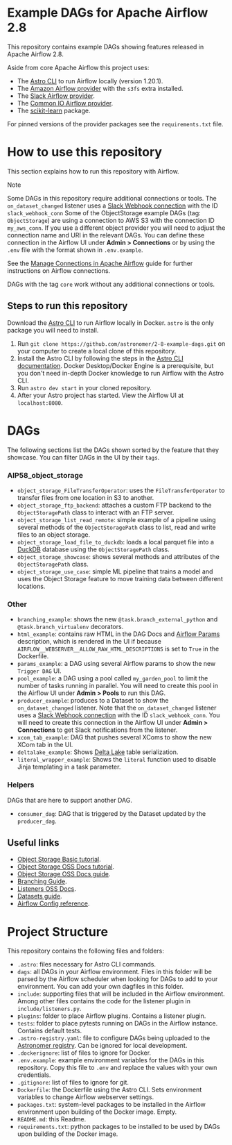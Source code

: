 # Example DAGs for Apache Airflow 2.8

This repository contains example DAGs showing features released in Apache Airflow 2.8. 

Aside from core Apache Airflow this project uses:
- The [Astro CLI](https://docs.astronomer.io/astro/cli/install-cli) to run Airflow locally (version 1.20.1).
- The [Amazon Airflow provider](https://registry.astronomer.io/providers/apache-airflow-providers-amazon/versions/latest) with the `s3fs` extra installed.
- The [Slack Airflow provider](https://registry.astronomer.io/providers/apache-airflow-providers-slack/versions/latest).
- The [Common IO Airflow provider](https://registry.astronomer.io/providers/apache-airflow-providers-common-io/versions/latest).
- The [scikit-learn](https://scikit-learn.org/stable/) package.

For pinned versions of the provider packages see the `requirements.txt` file.

# How to use this repository

This section explains how to run this repository with Airflow. 

> [!NOTE]  
> Some DAGs in this repository require additional connections or tools. The `on_dataset_changed` listener uses a [Slack Webhook connection](https://airflow.apache.org/docs/apache-airflow-providers-slack/stable/connections/slack-incoming-webhook.html) with the ID `slack_webhook_conn` Some of the ObjectStorage example DAGs (tag: `ObjectStorage`) are using a connection to AWS S3 with the connection ID `my_aws_conn`. If you use a different object provider you will need to adjust the connection name and URI in the relevant DAGs.
> You can define these connection in the Airflow UI under **Admin > Connections** or by using the `.env` file with the format shown in `.env.example`.

See the [Manage Connections in Apache Airflow](https://docs.astronomer.io/learn/connections) guide for further instructions on Airflow connections. 

DAGs with the tag `core` work without any additional connections or tools.

## Steps to run this repository

Download the [Astro CLI](https://docs.astronomer.io/astro/cli/install-cli) to run Airflow locally in Docker. `astro` is the only package you will need to install.

1. Run `git clone https://github.com/astronomer/2-8-example-dags.git` on your computer to create a local clone of this repository.
2. Install the Astro CLI by following the steps in the [Astro CLI documentation](https://docs.astronomer.io/astro/cli/install-cli). Docker Desktop/Docker Engine is a prerequisite, but you don't need in-depth Docker knowledge to run Airflow with the Astro CLI.
3. Run `astro dev start` in your cloned repository.
4. After your Astro project has started. View the Airflow UI at `localhost:8080`.

# DAGs

The following sections list the DAGs shown sorted by the feature that they showcase. You can filter DAGs in the UI by their `tags`.

### AIP58_object_storage

- `object_storage_FileTransferOperator`: uses the `FileTransferOperator` to transfer files from one location in S3 to another.
- `object_storage_ftp_backend`: attaches a custom FTP backend to the `ObjectStoragePath` class to interact with an FTP server.
- `object_storage_list_read_remote`: simple example of a pipeline using several methods of the `ObjectStoragePath` class to list, read and write files to an object storage.
- `object_storage_load_file_to_duckdb`: loads a local parquet file into a [DuckDB](https://duckdb.org/) database using the `ObjectStoragePath` class.
- `object_storage_showcase`: shows several methods and attributes of the `ObjectStoragePath` class.
- `object_storage_use_case`: simple ML pipeline that trains a model and uses the Object Storage feature to move training data between different locations.

### Other 

- `branching_example`: shows the new `@task.branch_external_python` and `@task.branch_virtualenv` decorators.
- `html_example`: contains raw HTML in the DAG Docs and [Airflow Params](https://docs.astronomer.io/learn/airflow-params) description, which is rendered in the UI if because `AIRFLOW__WEBSERVER__ALLOW_RAW_HTML_DESCRIPTIONS` is set to `True` in the Dockerfile.
- `params_example`: a DAG using several Airflow params to show the new `Trigger DAG` UI.
- `pool_example`: a DAG using a pool called `my_garden_pool` to limit the number of tasks running in parallel. You will need to create this pool in the Airflow UI under **Admin > Pools** to run this DAG.
- `producer_example`: produces to a Dataset to show the `on_dataset_changed` listener. Note that the `on_dataset_changed` listener uses a [Slack Webhook connection](https://airflow.apache.org/docs/apache-airflow-providers-slack/stable/connections/slack-incoming-webhook.html) with the ID `slack_webhook_conn`. You will need to create this connection in the Airflow UI under **Admin > Connections** to get Slack notifications from the listener.
- `xcom_tab_example`: DAG that pushes several XComs to show the new XCom tab in the UI.
- `deltalake_example`: Shows [Delta Lake](https://delta.io/) table serialization.
- `literal_wrapper_example`: Shows the `literal` function used to disable Jinja templating in a task parameter.

### Helpers 

DAGs that are here to support another DAG.

- `consumer_dag`: DAG that is triggered by the Dataset updated by the `producer_dag`.

## Useful links

- [Object Storage Basic tutorial](https://docs.astronomer.io/learn/airflow-object-storage-tutorial).
- [Object Storage OSS Docs tutorial](https://airflow.apache.org/docs/apache-airflow/stable/tutorial/objectstorage.html#object-storage).
- [Object Storage OSS Docs guide](https://airflow.apache.org/docs/apache-airflow/stable/core-concepts/objectstorage.html#object-storage).
- [Branching Guide](https://docs.astronomer.io/learn/airflow-branch-operator).
- [Listeners OSS Docs](https://airflow.apache.org/docs/apache-airflow/stable/administration-and-deployment/listeners.html#listeners).
- [Datasets guide](https://docs.astronomer.io/learn/airflow-datasets).
- [Airflow Config reference](https://airflow.apache.org/docs/apache-airflow/stable/configurations-ref.html).

# Project Structure

This repository contains the following files and folders:

- `.astro`: files necessary for Astro CLI commands.
-  `dags`: all DAGs in your Airflow environment. Files in this folder will be parsed by the Airflow scheduler when looking for DAGs to add to your environment. You can add your own dagfiles in this folder.
- `include`: supporting files that will be included in the Airflow environment. Among other files contains the code for the listener plugin in `include/listeners.py`.
- `plugins`: folder to place Airflow plugins. Contains a listener plugin.
- `tests`: folder to place pytests running on DAGs in the Airflow instance. Contains default tests.
- `.astro-registry.yaml`: file to configure DAGs being uploaded to the [Astronomer registry](https://registry.astronomer.io/). Can be ignored for local development.
- `.dockerignore`: list of files to ignore for Docker.
- `.env.example`: example environment variables for the DAGs in this repository. Copy this file to `.env` and replace the values with your own credentials.
- `.gitignore`: list of files to ignore for git.
- `Dockerfile`: the Dockerfile using the Astro CLI. Sets environment variables to change Airflow webserver settings.
- `packages.txt`: system-level packages to be installed in the Airflow environment upon building of the Docker image. Empty.
- `README.md`: this Readme.
- `requirements.txt`: python packages to be installed to be used by DAGs upon building of the Docker image.
